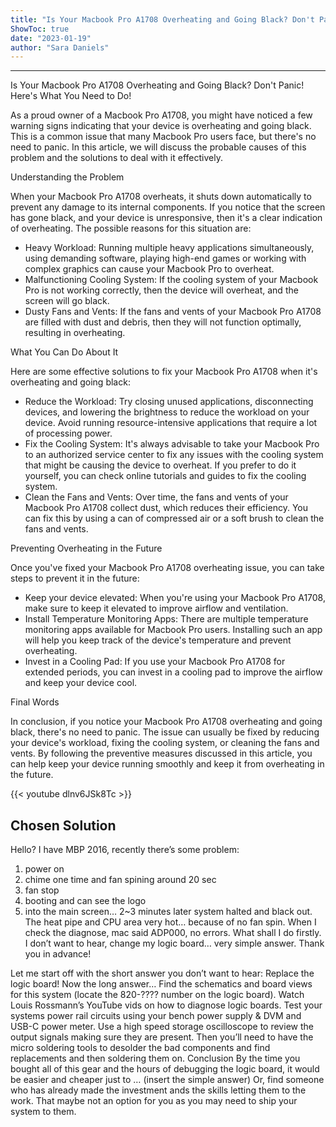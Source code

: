 ```yaml
---
title: "Is Your Macbook Pro A1708 Overheating and Going Black? Don't Panic! Here's What You Need to Do!"
ShowToc: true 
date: "2023-01-19"
author: "Sara Daniels"
---
```

*****
Is Your Macbook Pro A1708 Overheating and Going Black? Don't Panic! Here's What You Need to Do!

As a proud owner of a Macbook Pro A1708, you might have noticed a few warning signs indicating that your device is overheating and going black. This is a common issue that many Macbook Pro users face, but there's no need to panic. In this article, we will discuss the probable causes of this problem and the solutions to deal with it effectively.

Understanding the Problem

When your Macbook Pro A1708 overheats, it shuts down automatically to prevent any damage to its internal components. If you notice that the screen has gone black, and your device is unresponsive, then it's a clear indication of overheating. The possible reasons for this situation are:

- Heavy Workload: Running multiple heavy applications simultaneously, using demanding software, playing high-end games or working with complex graphics can cause your Macbook Pro to overheat.
- Malfunctioning Cooling System: If the cooling system of your Macbook Pro is not working correctly, then the device will overheat, and the screen will go black.
- Dusty Fans and Vents: If the fans and vents of your Macbook Pro A1708 are filled with dust and debris, then they will not function optimally, resulting in overheating.

What You Can Do About It

Here are some effective solutions to fix your Macbook Pro A1708 when it's overheating and going black:

- Reduce the Workload: Try closing unused applications, disconnecting devices, and lowering the brightness to reduce the workload on your device. Avoid running resource-intensive applications that require a lot of processing power.
- Fix the Cooling System: It's always advisable to take your Macbook Pro to an authorized service center to fix any issues with the cooling system that might be causing the device to overheat. If you prefer to do it yourself, you can check online tutorials and guides to fix the cooling system.
- Clean the Fans and Vents: Over time, the fans and vents of your Macbook Pro A1708 collect dust, which reduces their efficiency. You can fix this by using a can of compressed air or a soft brush to clean the fans and vents.

Preventing Overheating in the Future

Once you've fixed your Macbook Pro A1708 overheating issue, you can take steps to prevent it in the future:

- Keep your device elevated: When you're using your Macbook Pro A1708, make sure to keep it elevated to improve airflow and ventilation.
- Install Temperature Monitoring Apps: There are multiple temperature monitoring apps available for Macbook Pro users. Installing such an app will help you keep track of the device's temperature and prevent overheating.
- Invest in a Cooling Pad: If you use your Macbook Pro A1708 for extended periods, you can invest in a cooling pad to improve the airflow and keep your device cool.

Final Words

In conclusion, if you notice your Macbook Pro A1708 overheating and going black, there's no need to panic. The issue can usually be fixed by reducing your device's workload, fixing the cooling system, or cleaning the fans and vents. By following the preventive measures discussed in this article, you can help keep your device running smoothly and keep it from overheating in the future.

{{< youtube dlnv6JSk8Tc >}} 



## Chosen Solution
 Hello?
I have MBP 2016, recently there’s some problem:
1) power on
2) chime one time and fan spining around 20 sec
3) fan stop
4) booting and can see the logo
5) into the main screen… 2~3 minutes later system halted and black out.
The heat pipe and CPU area very hot… because of no fan spin.
When I check the diagnose, mac said ADP000, no errors.
What shall I do firstly.
I don’t want to hear, change my logic board… very simple answer.
Thank you in advance!

 Let me start off with the short answer you don’t want to hear: Replace the logic board!
Now the long answer…
Find the schematics and board views for this system (locate the 820-???? number on the logic board).
Watch Louis Rossmann’s YouTube vids on how to diagnose logic boards.
Test your systems power rail circuits using your bench power supply & DVM and USB-C power meter. Use a  high speed storage oscilloscope to review the output signals making sure they are present.
Then you’ll need to have the micro soldering tools to desolder the bad components and find replacements and then soldering them on.
Conclusion
By the time you bought all of this gear and the hours of debugging the logic board, it would be easier and cheaper just to … (insert the simple answer)
Or, find someone who has already made the investment ands the skills letting them to the work. That maybe not an option for you as you may need to ship your system to them.




